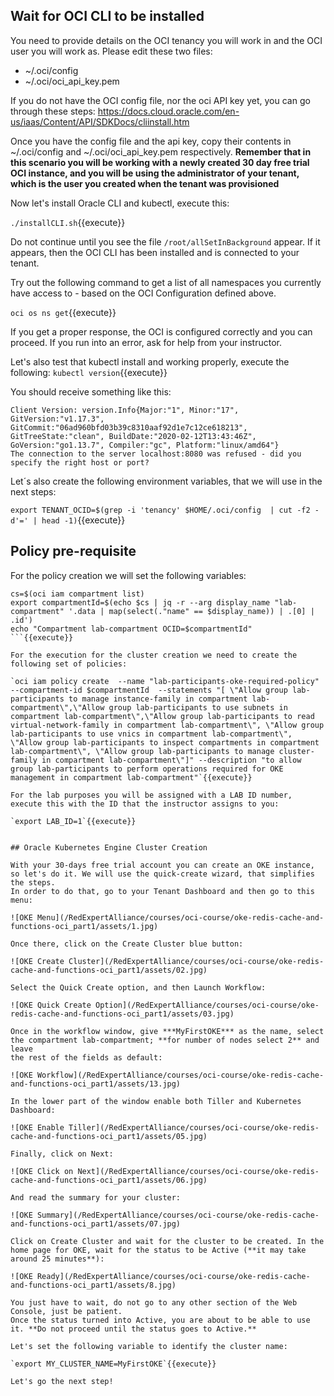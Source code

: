 ## Wait for OCI CLI to be installed

You need to provide details on the OCI tenancy you will work in and the OCI user you will work as. Please edit these two files:

* ~/.oci/config
* ~/.oci/oci_api_key.pem

If you do not have the OCI config file, nor the oci API key yet, you can go through these steps: https://docs.cloud.oracle.com/en-us/iaas/Content/API/SDKDocs/cliinstall.htm

Once you have the config file and the api key, copy their contents in ~/.oci/config and ~/.oci/oci_api_key.pem respectively. 
**Remember that in this scenario you will be working with a newly created 30 day free trial OCI instance, and you will be using the administrator of your
tenant, which is the user you created when the tenant was provisioned**

Now let's install Oracle CLI and kubectl, execute this:

`./installCLI.sh`{{execute}}

Do not continue until you see the file `/root/allSetInBackground` appear. If it appears, then the OCI CLI has been installed and is connected to your tenant.

Try out the following command to get a list of all namespaces you currently have access to - based on the OCI Configuration defined above.

`oci os ns get`{{execute}} 

If you get a proper response, the OCI is configured correctly and you can proceed. If you run into an error, ask for help from your instructor.

Let's also test that kubectl install and working properly, execute the following:
`kubectl version`{{execute}}

You should receive something like this:

~~~~
Client Version: version.Info{Major:"1", Minor:"17", GitVersion:"v1.17.3", GitCommit:"06ad960bfd03b39c8310aaf92d1e7c12ce618213", GitTreeState:"clean", BuildDate:"2020-02-12T13:43:46Z", GoVersion:"go1.13.7", Compiler:"gc", Platform:"linux/amd64"}
The connection to the server localhost:8080 was refused - did you specify the right host or port?
~~~~

Let´s also create the following environment variables, that we will use in the next steps:

`export TENANT_OCID=$(grep -i 'tenancy' $HOME/.oci/config  | cut -f2 -d'=' | head -1)`{{execute}}

## Policy pre-requisite

For the policy creation we will set the following variables:

```
cs=$(oci iam compartment list)
export compartmentId=$(echo $cs | jq -r --arg display_name "lab-compartment" '.data | map(select(."name" == $display_name)) | .[0] | .id')
echo "Compartment lab-compartment OCID=$compartmentId"
```{{execute}}

For the execution for the cluster creation we need to create the following set of policies:

`oci iam policy create  --name "lab-participants-oke-required-policy" --compartment-id $compartmentId  --statements "[ \"Allow group lab-participants to manage instance-family in compartment lab-compartment\",\"Allow group lab-participants to use subnets in compartment lab-compartment\",\"Allow group lab-participants to read virtual-network-family in compartment lab-compartment\", \"Allow group lab-participants to use vnics in compartment lab-compartment\", \"Allow group lab-participants to inspect compartments in compartment lab-compartment\", \"Allow group lab-participants to manage cluster-family in compartment lab-compartment\"]" --description "to allow group lab-participants to perform operations required for OKE management in compartment lab-compartment"`{{execute}}

For the lab purposes you will be assigned with a LAB ID number, execute this with the ID that the instructor assigns to you:

`export LAB_ID=1`{{execute}}


## Oracle Kubernetes Engine Cluster Creation

With your 30-days free trial account you can create an OKE instance, so let's do it. We will use the quick-create wizard, that simplifies the steps.
In order to do that, go to your Tenant Dashboard and then go to this menu:

![OKE Menu](/RedExpertAlliance/courses/oci-course/oke-redis-cache-and-functions-oci_part1/assets/1.jpg)

Once there, click on the Create Cluster blue button:

![OKE Create Cluster](/RedExpertAlliance/courses/oci-course/oke-redis-cache-and-functions-oci_part1/assets/02.jpg)

Select the Quick Create option, and then Launch Workflow:

![OKE Quick Create Option](/RedExpertAlliance/courses/oci-course/oke-redis-cache-and-functions-oci_part1/assets/03.jpg)

Once in the workflow window, give ***MyFirstOKE*** as the name, select the compartment lab-compartment; **for number of nodes select 2** and leave 
the rest of the fields as default:

![OKE Workflow](/RedExpertAlliance/courses/oci-course/oke-redis-cache-and-functions-oci_part1/assets/13.jpg)

In the lower part of the window enable both Tiller and Kubernetes Dashboard:

![OKE Enable Tiller](/RedExpertAlliance/courses/oci-course/oke-redis-cache-and-functions-oci_part1/assets/05.jpg)

Finally, click on Next:

![OKE Click on Next](/RedExpertAlliance/courses/oci-course/oke-redis-cache-and-functions-oci_part1/assets/06.jpg)

And read the summary for your cluster:

![OKE Summary](/RedExpertAlliance/courses/oci-course/oke-redis-cache-and-functions-oci_part1/assets/07.jpg)

Click on Create Cluster and wait for the cluster to be created. In the home page for OKE, wait for the status to be Active (**it may take around 25 minutes**):

![OKE Ready](/RedExpertAlliance/courses/oci-course/oke-redis-cache-and-functions-oci_part1/assets/8.jpg)

You just have to wait, do not go to any other section of the Web Console, just be patient. 
Once the status turned into Active, you are about to be able to use it. **Do not proceed until the status goes to Active.**

Let's set the following variable to identify the cluster name:

`export MY_CLUSTER_NAME=MyFirstOKE`{{execute}} 

Let's go the next step!